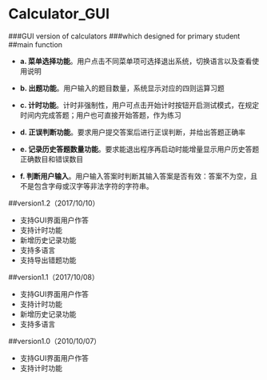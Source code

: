 # Calculator_GUI
###GUI version of calculators
###which designed for primary student
##main function

* **a. 菜单选择功能**。用户点击不同菜单项可选择退出系统，切换语言以及查看使用说明

* **b. 出题功能**。用户输入的题目数量，系统显示对应的四则运算习题

* **c. 计时功能**。计时非强制性，用户可点击开始计时按钮开启测试模式，在规定时间内完成答题；用户也可直接开始答题，作为练习

* **d. 正误判断功能**。要求用户提交答案后进行正误判断，并给出答题正确率

* **e. 记录历史答题数量功能**。要求能退出程序再启动时能增量显示用户历史答题正确数目和错误数目

* **f. 判断用户输入**。用户输入答案时判断其输入答案是否有效：答案不为空，且不是包含字母或汉字等非法字符的字符串。



##version1.2（2017/10/10）

* 支持GUI界面用户作答
* 支持计时功能
* 新增历史记录功能
* 支持多语言
* 支持导出错题功能

##version1.1（2017/10/08）

* 支持GUI界面用户作答
* 支持计时功能
* 新增历史记录功能
* 支持多语言

##version1.0（2010/10/07）

* 支持GUI界面用户作答
* 支持计时功能

